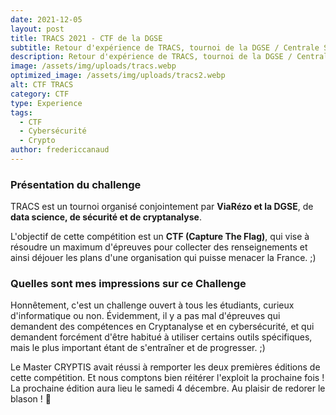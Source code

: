 ```yaml
---
date: 2021-12-05
layout: post
title: TRACS 2021 - CTF de la DGSE
subtitle: Retour d'expérience de TRACS, tournoi de la DGSE / Centrale Supélec'
description: Retour d'expérience de TRACS, tournoi de la DGSE / Centrale Supélec'
image: /assets/img/uploads/tracs.webp
optimized_image: /assets/img/uploads/tracs2.webp
alt: CTF TRACS
category: CTF
type: Experience
tags:
  - CTF
  - Cybersécurité
  - Crypto
author: fredericcanaud
---
```


### Présentation du challenge

TRACS est un tournoi organisé conjointement par **ViaRézo et la DGSE**, de **data science, de sécurité et de cryptanalyse**.

L'objectif de cette compétition est un **CTF (Capture The Flag)**, qui vise à résoudre un maximum d'épreuves pour collecter des renseignements et ainsi déjouer les plans d'une organisation qui puisse menacer la France. ;)

### Quelles sont mes impressions sur ce Challenge

Honnêtement, c'est un challenge ouvert à tous les étudiants, curieux d'informatique ou non. Évidemment, il y a pas mal d'épreuves qui demandent des compétences en Cryptanalyse et en cybersécurité,
et qui demandent forcément d'être habitué à utiliser certains outils spécifiques, mais le plus important étant de s'entraîner et de progresser. ;)

Le Master CRYPTIS avait réussi à remporter les deux premières éditions de cette compétition. Et nous comptons bien réitérer l'exploit la prochaine fois !
La prochaine édition aura lieu le samedi 4 décembre. Au plaisir de redorer le blason ! 💪
